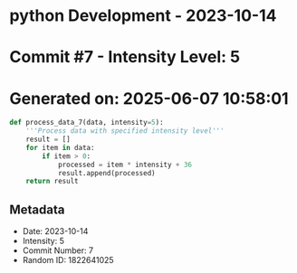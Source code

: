 ﻿# python Development - 2023-10-14
# Commit #7 - Intensity Level: 5
# Generated on: 2025-06-07 10:58:01
```python
def process_data_7(data, intensity=5):
    '''Process data with specified intensity level'''
    result = []
    for item in data:
        if item > 0:
            processed = item * intensity + 36
            result.append(processed)
    return result
```
## Metadata
- Date: 2023-10-14
- Intensity: 5
- Commit Number: 7
- Random ID: 1822641025
